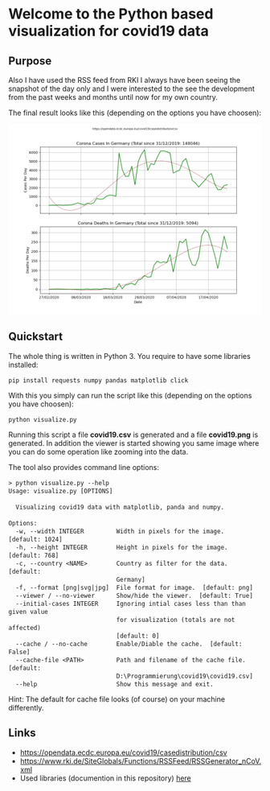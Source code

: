 # Welcome to the Python based visualization for covid19 data

## Purpose

Also I have used the RSS feed from RKI I always have been
seeing the snapshot of the day only and I were interested
to the see the development from the past weeks and months
until now for my own country.

The final result looks like this (depending on the options you have choosen):

![](docs/images/covid19.png)

## Quickstart

The whole thing is written in Python 3. You require to have some
libraries installed:

```
pip install requests numpy pandas matplotlib click
```

With this you simply can run the script like this (depending on the options you have choosen):

```
python visualize.py
```

Running this script a file **covid19.csv** is generated and
a file **covid19.png** is generated. In addition the viewer
is started showing you same image where you can do some
operation like zooming into the data.


The tool also provides command line options:

```
> python visualize.py --help
Usage: visualize.py [OPTIONS]

  Visualizing covid19 data with matplotlib, panda and numpy.

Options:
  -w, --width INTEGER         Width in pixels for the image.  [default: 1024]
  -h, --height INTEGER        Height in pixels for the image.  [default: 768]
  -c, --country <NAME>        Country as filter for the data.  [default:
                              Germany]
  -f, --format [png|svg|jpg]  File format for image.  [default: png]
  --viewer / --no-viewer      Show/hide the viewer.  [default: True]
  --initial-cases INTEGER     Ignoring intial cases less than than given value
                              for visualization (totals are not affected)
                              [default: 0]
  --cache / --no-cache        Enable/Diable the cache.  [default: False]
  --cache-file <PATH>         Path and filename of the cache file.  [default:
                              D:\Programmierung\covid19\covid19.csv]
  --help                      Show this message and exit.
```

Hint: The default for cache file looks (of course) on your machine differently.

## Links

 - https://opendata.ecdc.europa.eu/covid19/casedistribution/csv
 - https://www.rki.de/SiteGlobals/Functions/RSSFeed/RSSGenerator_nCoV.xml
 - Used libraries (documention in this repository) [here](docs/pandas-and-friends.md)
